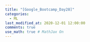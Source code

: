 ```yaml
---
title: "[Google_Bootcamp_Day28]"
categories: 
  - ML
last_modified_at: 2020-12-01 12:00:00
comments: true
use_math: true # MathJax On
---
```

